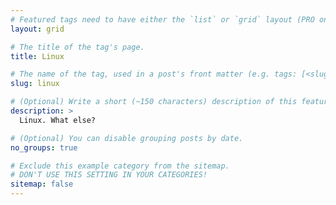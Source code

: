 ```yaml
---
# Featured tags need to have either the `list` or `grid` layout (PRO only).
layout: grid

# The title of the tag's page.
title: Linux

# The name of the tag, used in a post's front matter (e.g. tags: [<slug>]).
slug: linux

# (Optional) Write a short (~150 characters) description of this featured tag.
description: >
  Linux. What else?

# (Optional) You can disable grouping posts by date.
no_groups: true

# Exclude this example category from the sitemap.
# DON'T USE THIS SETTING IN YOUR CATEGORIES!
sitemap: false
---
```

